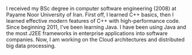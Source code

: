 I received my BSc degree in computer software engineering (2008) at Payame Noor University of Iran. First off, I learned C++ basics, then I learned effective modern features of C++ with high-performance code. Since beginning 2011, I've been learning Java. I have been using Java and the most J2EE frameworks in enterprise applications into software companies. Now, I am working on the Cloud architectures and distributed big data processing.
